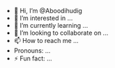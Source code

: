 - 👋 Hi, I’m @Aboodihudig
- 👀 I’m interested in ...
- 🌱 I’m currently learning ...
- 💞️ I’m looking to collaborate on ...
- 📫 How to reach me ...
-   Pronouns: ...
- ⚡ Fun fact: ...

<!---
Aboodihudig/Aboodihudig is a ✨ special ✨ repository because its `README.md` (this file) appears on your GitHub profile.
You can click the Preview link to take a look at your changes.
--->
